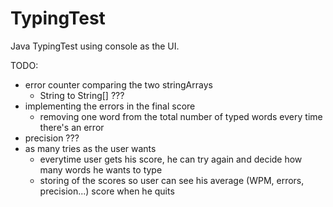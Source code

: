 # TypingTest
Java TypingTest using console as the UI.

TODO:
- error counter comparing the two stringArrays
  - String to String[] ???
- implementing the errors in the final score
  - removing one word from the total number of typed words every time there's an error
- precision ???
- as many tries as the user wants
  - everytime user gets his score, he can try again and decide how many words he wants to type
  - storing of the scores so user can see his average (WPM, errors, precision...) score when he quits
